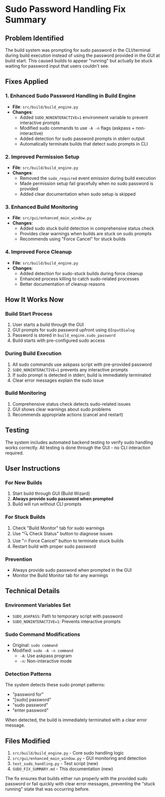 # Sudo Password Handling Fix Summary

## Problem Identified
The build system was prompting for sudo password in the CLI/terminal during build execution instead of using the password provided in the GUI at build start. This caused builds to appear "running" but actually be stuck waiting for password input that users couldn't see.

## Fixes Applied

### 1. Enhanced Sudo Password Handling in Build Engine
- **File**: `src/build/build_engine.py`
- **Changes**:
  - Added `SUDO_NONINTERACTIVE=1` environment variable to prevent interactive prompts
  - Modified sudo commands to use `-A -n` flags (askpass + non-interactive)
  - Added detection for sudo password prompts in stderr output
  - Automatically terminate builds that detect sudo prompts in CLI

### 2. Improved Permission Setup
- **File**: `src/build/build_engine.py`
- **Changes**:
  - Removed the `sudo_required` event emission during build execution
  - Made permission setup fail gracefully when no sudo password is provided
  - Added clear documentation when sudo setup is skipped

### 3. Enhanced Build Monitoring
- **File**: `src/gui/enhanced_main_window.py`
- **Changes**:
  - Added sudo stuck build detection in comprehensive status check
  - Provides clear warnings when builds are stuck on sudo prompts
  - Recommends using "Force Cancel" for stuck builds

### 4. Improved Force Cleanup
- **File**: `src/build/build_engine.py`
- **Changes**:
  - Added detection for sudo-stuck builds during force cleanup
  - Enhanced process killing to catch sudo-related processes
  - Better documentation of cleanup reasons

## How It Works Now

### Build Start Process
1. User starts a build through the GUI
2. GUI prompts for sudo password upfront using `QInputDialog`
3. Password is stored in `build_engine.sudo_password`
4. Build starts with pre-configured sudo access

### During Build Execution
1. All sudo commands use askpass script with pre-provided password
2. `SUDO_NONINTERACTIVE=1` prevents any interactive prompts
3. If sudo prompt is detected in stderr, build is immediately terminated
4. Clear error messages explain the sudo issue

### Build Monitoring
1. Comprehensive status check detects sudo-related issues
2. GUI shows clear warnings about sudo problems
3. Recommends appropriate actions (cancel and restart)

## Testing

The system includes automated backend testing to verify sudo handling works correctly. All testing is done through the GUI - no CLI interaction required.

## User Instructions

### For New Builds
1. Start build through GUI (Build Wizard)
2. **Always provide sudo password when prompted**
3. Build will run without CLI prompts

### For Stuck Builds
1. Check "Build Monitor" tab for sudo warnings
2. Use "🔍 Check Status" button to diagnose issues
3. Use "🔥 Force Cancel" button to terminate stuck builds
4. Restart build with proper sudo password

### Prevention
- Always provide sudo password when prompted in the GUI
- Monitor the Build Monitor tab for any warnings

## Technical Details

### Environment Variables Set
- `SUDO_ASKPASS`: Path to temporary script with password
- `SUDO_NONINTERACTIVE=1`: Prevents interactive prompts

### Sudo Command Modifications
- Original: `sudo command`
- Modified: `sudo -A -n command`
  - `-A`: Use askpass program
  - `-n`: Non-interactive mode

### Detection Patterns
The system detects these sudo prompt patterns:
- "password for"
- "[sudo] password"
- "sudo password"
- "enter password"

When detected, the build is immediately terminated with a clear error message.

## Files Modified
1. `src/build/build_engine.py` - Core sudo handling logic
2. `src/gui/enhanced_main_window.py` - GUI monitoring and detection
3. `test_sudo_handling.py` - Test script (new)
4. `SUDO_FIX_SUMMARY.md` - This documentation (new)

The fix ensures that builds either run properly with the provided sudo password or fail quickly with clear error messages, preventing the "stuck running" state that was occurring before.